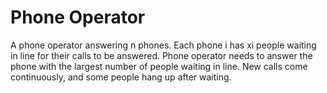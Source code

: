 # Phone Operator
A phone operator answering n phones. Each phone i has xi people waiting in line for their calls to be answered.
Phone operator needs to answer the phone with the largest number of people waiting in line.
New calls come continuously, and some people hang up after waiting.
